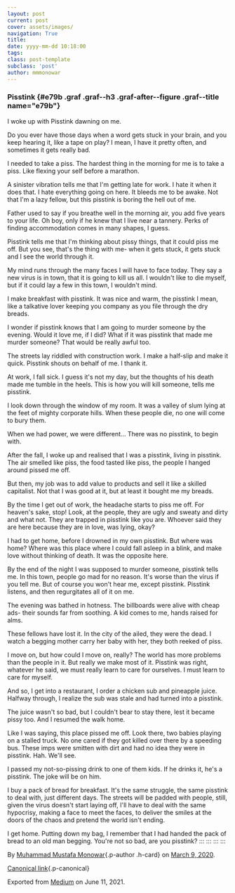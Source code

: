 ```yaml
---
layout: post
current: post
cover: assets/images/
navigation: True
title: 
date: yyyy-mm-dd 10:18:00
tags: 
class: post-template
subclass: 'post'
author: mmmonowar
---
```


### Pisstink {#e79b .graf .graf--h3 .graf-after--figure .graf--title name="e79b"}

I woke up with Pisstink dawning on me.

Do you ever have those days when a word gets stuck in your brain, and
you keep hearing it, like a tape on play? I mean, I have it pretty
often, and sometimes it gets really bad.

I needed to take a piss. The hardest thing in the morning for me is to
take a piss. Like flexing your self before a marathon.

A sinister vibration tells me that I'm getting late for work. I hate it
when it does that. I hate everything going on here. It bleeds me to be
awake. Not that I'm a lazy fellow, but this pisstink is boring the hell
out of me.

Father used to say if you breathe well in the morning air, you add five
years to your life. Oh boy, only if he knew that I live near a tannery.
Perks of finding accommodation comes in many shapes, I guess.

Pisstink tells me that I'm thinking about pissy things, that it could
piss me off. But you see, that's the thing with me- when it gets stuck,
it gets stuck and I see the world through it.

My mind runs through the many faces I will have to face today. They say
a new virus is in town, that it is going to kill us all. I wouldn't like
to die myself, but if it could lay a few in this town, I wouldn't mind.

I make breakfast with pisstink. It was nice and warm, the pisstink I
mean, like a talkative lover keeping you company as you file through the
dry breads.

I wonder if pisstink knows that I am going to murder someone by the
evening. Would it love me, if I did? What if it was pisstink that made
me murder someone? That would be really awful too.

The streets lay riddled with construction work. I make a half-slip and
make it quick. Pisstink shouts on behalf of me. I thank it.

At work, I fall sick. I guess it's not my day, but the thoughts of his
death made me tumble in the heels. This is how you will kill someone,
tells me pisstink.

I look down through the window of my room. It was a valley of slum lying
at the feet of mighty corporate hills. When these people die, no one
will come to bury them.

When we had power, we were different... There was no pisstink, to begin
with.

After the fall, I woke up and realised that I was a pisstink, living in
pisstink. The air smelled like piss, the food tasted like piss, the
people I hanged around pissed me off.

But then, my job was to add value to products and sell it like a skilled
capitalist. Not that I was good at it, but at least it bought me my
breads.

By the time I get out of work, the headache starts to piss me off. For
heaven's sake, stop! Look, at the people, they are ugly and sweaty and
dirty and what not. They are trapped in pisstink like you are. Whoever
said they are here because they are in love, was lying, okay?

I had to get home, before I drowned in my own pisstink. But where was
home? Where was this place where I could fall asleep in a blink, and
make love without thinking of death. It was the opposite here.

By the end of the night I was supposed to murder someone, pisstink tells
me. In this town, people go mad for no reason. It's worse than the virus
if you tell me. But of course you won't hear me, except pisstink.
Pisstink listens, and then regurgitates all of it on me.

The evening was bathed in hotness. The billboards were alive with cheap
ads- their sounds far from soothing. A kid comes to me, hands raised for
alms.

These fellows have lost it. In the city of the ailed, they were the
dead. I watch a begging mother carry her baby with her, they both reeked
of piss.

I move on, but how could I move on, really? The world has more problems
than the people in it. But really we make most of it. Pisstink was
right, whatever he said, we must really learn to care for ourselves. I
must learn to care for myself.

And so, I get into a restaurant, I order a chicken sub and pineapple
juice. Halfway through, I realize the sub was stale and had turned into
a pisstink.

The juice wasn't so bad, but I couldn't bear to stay there, lest it
became pissy too. And I resumed the walk home.

Like I was saying, this place pissed me off. Look there, two babies
playing on a stalled truck. No one cared if they got killed over there
by a speeding bus. These imps were smitten with dirt and had no idea
they were in pisstink. Hah. We'll see.

I passed my not-so-pissing drink to one of them kids. If he drinks it,
he's a pisstink. The joke will be on him.

I buy a pack of bread for breakfast. It's the same struggle, the same
pisstink to deal with, just different days. The streets will be padded
with people, still, given the virus doesn't start laying off, I'll have
to deal with the same hypocrisy, making a face to meet the faces, to
deliver the smiles at the doors of the chaos and pretend the world isn't
ending.

I get home. Putting down my bag, I remember that I had handed the pack
of bread to an old man begging. You're not so bad, are you pisstink?
:::
:::
:::
:::

By [Muhammad Mustafa Monowar](https://medium.com/@mmmonowar){.p-author
.h-card} on [March 9, 2020](https://medium.com/p/aecfa3be0b33).

[Canonical
link](https://medium.com/@mmmonowar/pisstink-aecfa3be0b33){.p-canonical}

Exported from [Medium](https://medium.com) on June 11, 2021.
